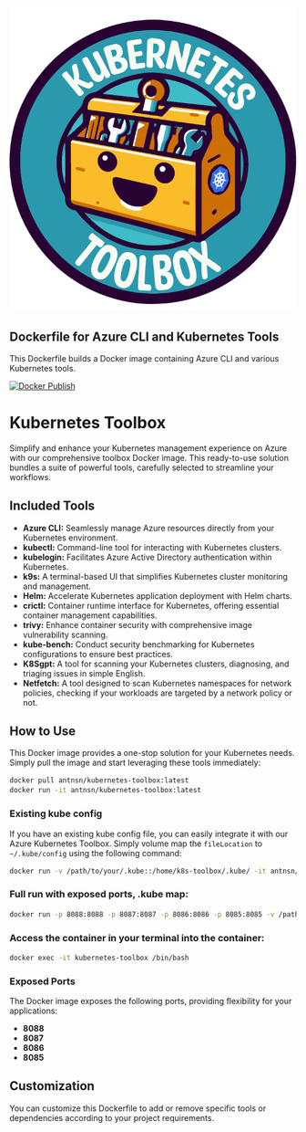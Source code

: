 
<p align="center">
  <img max-width=30%; src="./assets/kubernetes-toolbox-logo.png">
</p>



## Dockerfile for Azure CLI and Kubernetes Tools
This Dockerfile builds a Docker image containing Azure CLI and various Kubernetes tools.

[![Docker Publish](https://github.com/antnsn/kube-mgmt/actions/workflows/build.yml/badge.svg)](https://github.com/antnsn/kube-mgmt/actions/workflows/build.yml)

# Kubernetes Toolbox

Simplify and enhance your Kubernetes management experience on Azure with our comprehensive toolbox Docker image. This ready-to-use solution bundles a suite of powerful tools, carefully selected to streamline your workflows.

## Included Tools

- **Azure CLI:** Seamlessly manage Azure resources directly from your Kubernetes environment.
- **kubectl:** Command-line tool for interacting with Kubernetes clusters.
- **kubelogin:** Facilitates Azure Active Directory authentication within Kubernetes.
- **k9s:** A terminal-based UI that simplifies Kubernetes cluster monitoring and management.
- **Helm:** Accelerate Kubernetes application deployment with Helm charts.
- **crictl:** Container runtime interface for Kubernetes, offering essential container management capabilities.
- **trivy:** Enhance container security with comprehensive image vulnerability scanning.
- **kube-bench:** Conduct security benchmarking for Kubernetes configurations to ensure best practices.
- **K8Sgpt:** A tool for scanning your Kubernetes clusters, diagnosing, and triaging issues in simple English.
- **Netfetch:** A tool designed to scan Kubernetes namespaces for network policies, checking if your workloads are targeted by a network policy or not.

## How to Use

This Docker image provides a one-stop solution for your Kubernetes needs. Simply pull the image and start leveraging these tools immediately:

```bash
docker pull antnsn/kubernetes-toolbox:latest
docker run -it antnsn/kubernetes-toolbox:latest
```

### Existing kube config

If you have an existing kube config file, you can easily integrate it with our Azure Kubernetes Toolbox. Simply volume map the `fileLocation` to `~/.kube/config` using the following command:

```bash
docker run -v /path/to/your/.kube::/home/k8s-toolbox/.kube/ -it antnsn/kubernetes-toolbox:latest
```

### Full run with exposed ports, .kube map:
```bash
docker run -p 8088:8088 -p 8087:8087 -p 8086:8086 -p 8085:8085 -v /path/to/your/.kube:/home/k8s-toolbox/.kube/ --name kubernetes-toolbox -it antnsn/kubernetes-toolbox:latest
```

### Access the container in your terminal into the container: 

```bash
docker exec -it kubernetes-toolbox /bin/bash
```


### Exposed Ports

The Docker image exposes the following ports, providing flexibility for your applications:

- **8088**
- **8087**
- **8086**
- **8085**


## Customization
You can customize this Dockerfile to add or remove specific tools or dependencies according to your project requirements.

